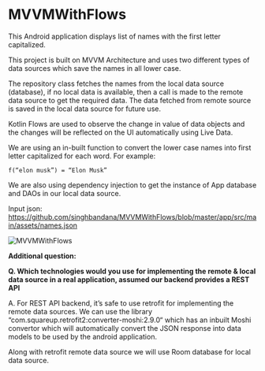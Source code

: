 # MVVMWithFlows

This Android application displays list of names with the first letter capitalized.

This project is built on MVVM Architecture and uses two different types of data sources which save the names in all lower case. 

The repository class fetches the names from the local data source (database), if no local data is available, then a call is made to the remote data source to get the required data. The data fetched from remote source is saved in the local data source for future use.

Kotlin Flows are used to observe the change in value of data objects and the changes will be reflected on the UI automatically using Live Data.

We are using an in-built function to convert the lower case names into first letter capitalized for each word. For example: 

    f(“elon musk”) = “Elon Musk”

We are also using dependency injection to get the instance of App database and DAOs in our local data source.

Input json: https://github.com/singhbandana/MVVMWithFlows/blob/master/app/src/main/assets/names.json

![MVVMWithFlows](https://user-images.githubusercontent.com/94434188/168579386-ba7b4819-9bd8-4648-8fc3-7db761e5344f.png)


**Additional question:**

**Q. Which technologies would you use for implementing the remote & local data source in a real application, assumed our backend provides a REST API**

A. For REST API backend, it’s safe to use retrofit for implementing the remote data sources. We can use the library “com.squareup.retrofit2:converter-moshi:2.9.0“ which has an inbuilt Moshi convertor which will automatically convert the JSON response into data models to be used by the android application.

Along with retrofit remote data source we will use Room database for local data source. 

